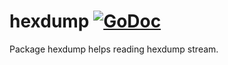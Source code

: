 hexdump [![GoDoc](https://godoc.org/github.com/schorlet/hexdump?status.png)](https://godoc.org/github.com/schorlet/hexdump)
===

Package hexdump helps reading hexdump stream.
